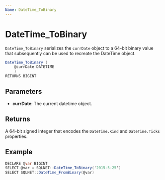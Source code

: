 ```yaml
---
Name: DateTime_ToBinary
---
```


# DateTime_ToBinary

`DateTime_ToBinary` serializes the `currDate` object to a 64-bit binary value that subsequently can be used to recreate the DateTime object.

```csharp
DateTime_ToBinary (
	@currDate DATETIME
	)
RETURNS BIGINT
```

## Parameters

 - **currDate**: The current datetime object.

## Returns

A 64-bit signed integer that encodes the `DateTime.Kind` and `DateTime.Ticks` properties.

## Example

```csharp
DECLARE @var BIGINT
SELECT @var = SQLNET::DateTime_ToBinary('2015-5-25')
SELECT SQLNET::DateTime_FromBinary(@var)
```

